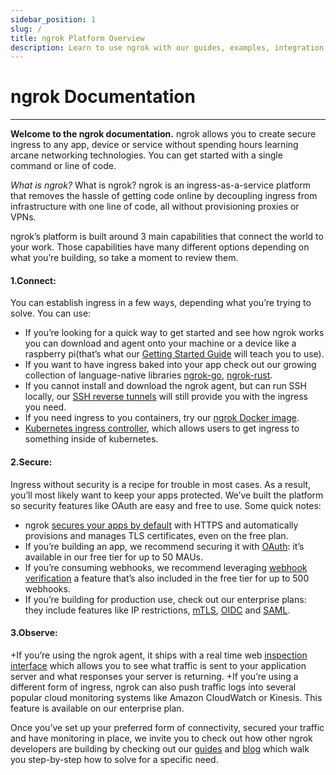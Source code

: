 ```yaml
---
sidebar_position: 1
slug: /
title: ngrok Platform Overview
description: Learn to use ngrok with our guides, examples, integration guides, and API references
---
```


# ngrok Documentation
-------------------
**Welcome to the ngrok documentation.** ngrok allows you to create secure ingress to any app, device or service without spending hours learning arcane networking technologies. You can get started with a single command or line of code.

*What is ngrok?* What is ngrok? ngrok is an ingress-as-a-service platform that removes the hassle of getting code online by decoupling ingress from infrastructure with one line of code, all without provisioning proxies or VPNs. 

ngrok’s platform is built around 3 main capabilities that connect the world to your work. Those capabilities have many different options depending on what you’re building, so take a moment to review them.

#### 1.Connect: 
You can establish ingress in a few ways, depending what you’re trying to solve. You can use: 
+ If you’re looking for a quick way to get started and see how ngrok works you can download and agent onto your machine or a device like a raspberry pi(that’s what our [Getting Started Guide](/getting-started) will teach you to use).
+ If you want to have ingress baked into your app check out our growing collection of language-native libraries [ngrok-go](https://github.com/ngrok/ngrok-go), [ngrok-rust](https://github.com/ngrok/ngrok-rs).
+ If you cannot install and download the ngrok agent, but can run SSH locally, our [SSH reverse tunnels](/secure-tunnels/agentless#ssh-reverse-tunnel) will still provide you with the ingress you need.
+ If you need ingress to you containers, try our [ngrok Docker image](/using-ngrok-with/docker).
+ [Kubernetes ingress controller](https://github.com/ngrok/kubernetes-ingress-controller), which allows users to get ingress to something inside of kubernetes. 

#### 2.Secure: 
Ingress without security is a recipe for trouble in most cases. As a result, you’ll most likely want to keep your apps protected. We’ve built the platform so security features like OAuth are easy and free to use. Some quick notes:
+ ngrok [secures your apps by default](/guides/securing-your-tunnels#encryption) with HTTPS and automatically provisions and manages TLS certificates, even on the free plan.
+ If you’re building an app, we recommend securing it with [OAuth](https://blog.ngrok.com/posts/how-to-secure-your-network-tunnels-with-oauth-fast): it’s available in our free tier for up to 50 MAUs. 
+ If you’re consuming webhooks, we recommend leveraging [webhook verification](/cloud-edge/modules/webhook/) a feature that’s also included in the free tier for up to 500 webhooks. 
+ If you’re building for production use, check out our enterprise plans: they include features like IP restrictions, [mTLS](/cloud-edge/modules/mutual-tls), [OIDC](/cloud-edge/modules/openid-connect) and [SAML](/cloud-edge/modules/saml). 

#### 3.Observe:
+If you’re using the ngrok agent, it ships with a real time web [inspection interface](/secure-tunnels/ngrok-agent/web-inspection-interface) which allows you to see what traffic is sent to your application server and what responses your server is returning.
+If you’re using a different form of ingress, ngrok can also push traffic logs into several popular cloud monitoring systems like Amazon CloudWatch or Kinesis. This feature is available on our enterprise plan. 


Once you’ve set up your preferred form of connectivity, secured your traffic and have monitoring in place, we invite you to check out how other ngrok developers are building by checking out our [guides](/guides) and [blog](https://blog.ngrok.com) which walk you step-by-step how to solve for a specific need. 
